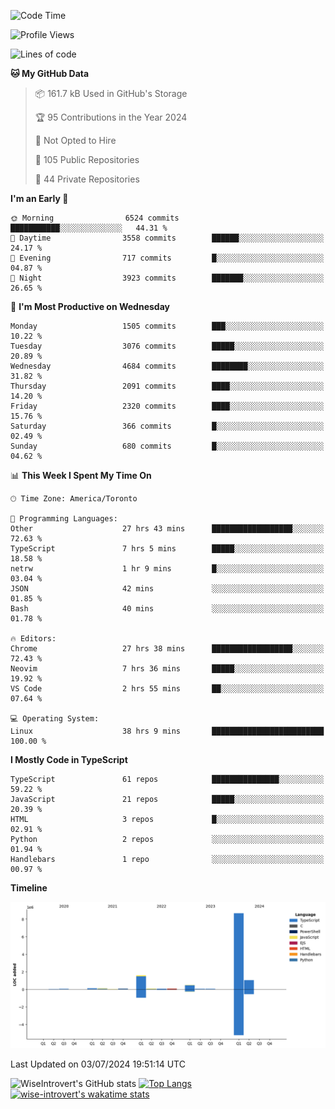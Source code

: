 <!--START_SECTION:waka-->
![Code Time](http://img.shields.io/badge/Code%20Time-1%2C841%20hrs%203%20mins-blue)

![Profile Views](http://img.shields.io/badge/Profile%20Views-0-blue)

![Lines of code](https://img.shields.io/badge/From%20Hello%20World%20I%27ve%20Written-12.5%20million%20lines%20of%20code-blue)

**🐱 My GitHub Data** 

> 📦 161.7 kB Used in GitHub's Storage 
 > 
> 🏆 95 Contributions in the Year 2024
 > 
> 🚫 Not Opted to Hire
 > 
> 📜 105 Public Repositories 
 > 
> 🔑 44 Private Repositories 
 > 
**I'm an Early 🐤** 

```text
🌞 Morning                6524 commits        ███████████░░░░░░░░░░░░░░   44.31 % 
🌆 Daytime                3558 commits        ██████░░░░░░░░░░░░░░░░░░░   24.17 % 
🌃 Evening                717 commits         █░░░░░░░░░░░░░░░░░░░░░░░░   04.87 % 
🌙 Night                  3923 commits        ███████░░░░░░░░░░░░░░░░░░   26.65 % 
```
📅 **I'm Most Productive on Wednesday** 

```text
Monday                   1505 commits        ███░░░░░░░░░░░░░░░░░░░░░░   10.22 % 
Tuesday                  3076 commits        █████░░░░░░░░░░░░░░░░░░░░   20.89 % 
Wednesday                4684 commits        ████████░░░░░░░░░░░░░░░░░   31.82 % 
Thursday                 2091 commits        ████░░░░░░░░░░░░░░░░░░░░░   14.20 % 
Friday                   2320 commits        ████░░░░░░░░░░░░░░░░░░░░░   15.76 % 
Saturday                 366 commits         █░░░░░░░░░░░░░░░░░░░░░░░░   02.49 % 
Sunday                   680 commits         █░░░░░░░░░░░░░░░░░░░░░░░░   04.62 % 
```


📊 **This Week I Spent My Time On** 

```text
🕑︎ Time Zone: America/Toronto

💬 Programming Languages: 
Other                    27 hrs 43 mins      ██████████████████░░░░░░░   72.63 % 
TypeScript               7 hrs 5 mins        █████░░░░░░░░░░░░░░░░░░░░   18.58 % 
netrw                    1 hr 9 mins         █░░░░░░░░░░░░░░░░░░░░░░░░   03.04 % 
JSON                     42 mins             ░░░░░░░░░░░░░░░░░░░░░░░░░   01.85 % 
Bash                     40 mins             ░░░░░░░░░░░░░░░░░░░░░░░░░   01.78 % 

🔥 Editors: 
Chrome                   27 hrs 38 mins      ██████████████████░░░░░░░   72.43 % 
Neovim                   7 hrs 36 mins       █████░░░░░░░░░░░░░░░░░░░░   19.92 % 
VS Code                  2 hrs 55 mins       ██░░░░░░░░░░░░░░░░░░░░░░░   07.64 % 

💻 Operating System: 
Linux                    38 hrs 9 mins       █████████████████████████   100.00 % 
```

**I Mostly Code in TypeScript** 

```text
TypeScript               61 repos            ███████████████░░░░░░░░░░   59.22 % 
JavaScript               21 repos            █████░░░░░░░░░░░░░░░░░░░░   20.39 % 
HTML                     3 repos             █░░░░░░░░░░░░░░░░░░░░░░░░   02.91 % 
Python                   2 repos             ░░░░░░░░░░░░░░░░░░░░░░░░░   01.94 % 
Handlebars               1 repo              ░░░░░░░░░░░░░░░░░░░░░░░░░   00.97 % 
```



**Timeline**

![Lines of Code chart](https://raw.githubusercontent.com/wise-introvert/wise-introvert/master/assets/bar_graph.png)


 Last Updated on 03/07/2024 19:51:14 UTC
<!--END_SECTION:waka-->

![WiseIntrovert's GitHub stats](https://github-readme-stats.vercel.app/api?username=wise-introvert&count_private=true&show_icons=true)
[![Top Langs](https://github-readme-stats.vercel.app/api/top-langs/?username=wise-introvert&langs_count=10)](https://github.com/anuraghazra/github-readme-stats)
[![wise-introvert's wakatime stats](https://github-readme-stats.vercel.app/api/wakatime?username=wiseintrovert)](https://github.com/anuraghazra/github-readme-stats)

